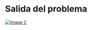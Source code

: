 <h1>Salida del problema</h1>

[![Image 2](https://i.postimg.cc/gJCWmpXk/Screenshot-2.png)](https://postimg.cc/ftfFf6f6)
